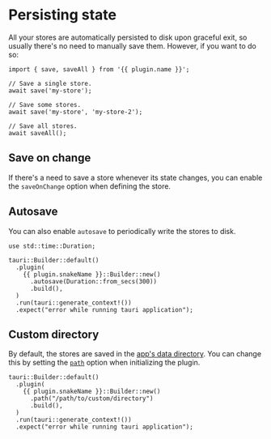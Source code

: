 <script setup lang="ts">
import { useSelectedPlugin } from '@/composables/plugin';

const plugin = useSelectedPlugin();
</script>

# Persisting state

All your stores are automatically persisted to disk upon graceful exit, so usually there's no need to manually save them. However, if you want to do so:

```ts-vue
import { save, saveAll } from '{{ plugin.name }}';

// Save a single store.
await save('my-store');

// Save some stores.
await save('my-store', 'my-store-2');

// Save all stores.
await saveAll();
```

## Save on change

If there's a need to save a store whenever its state changes, you can enable the <DocsTs path="interfaces/StoreOptions.html#saveonchange">`saveOnChange`</DocsTs> option when defining the store.

<div class="tauri-plugin-pinia">

<!--@include: ../examples/save-on-change/pinia.md-->

</div>

## Autosave

You can also enable <DocsRs path="struct.Builder.html#method.autosave">`autosave`</DocsRs> to periodically write the stores to disk.

```rust-vue{6}
use std::time::Duration;

tauri::Builder::default()
  .plugin(
    {{ plugin.snakeName }}::Builder::new()
      .autosave(Duration::from_secs(300))
      .build(),
  )
  .run(tauri::generate_context!())
  .expect("error while running tauri application");

```

## Custom directory

By default, the stores are saved in the [app's data directory](https://docs.rs/tauri/latest/tauri/path/struct.PathResolver.html#method.app_data_dir). You can change this by setting the [`path`](https://docs.rs/tauri-plugin-pinia/latest/tauri_plugin_pinia/struct.Builder.html#method.path) option when initializing the plugin.

```rust-vue{4} [Rust]
tauri::Builder::default()
  .plugin(
    {{ plugin.snakeName }}::Builder::new()
      .path("/path/to/custom/directory")
      .build(),
  )
  .run(tauri::generate_context!())
  .expect("error while running tauri application");
```
